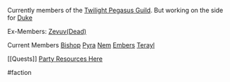 Currently members of the [Twilight Pegasus Guild](Twilight%20Pegasus%20Guild.md).
But working on the side for [Duke](Duke's%20Organisation.md)

Ex-Members:
[Zevuv(Dead)](Zevuv(Dead).md)

Current Members
[Bishop](Bishop.md)
[Pyra](Pyra.md)
[Nem](Nem.md)
[Embers](Embers.md)
[Terayl](Terayl)

[[Quests]]
[Party Resources Here](Party-Resources.md)


#faction